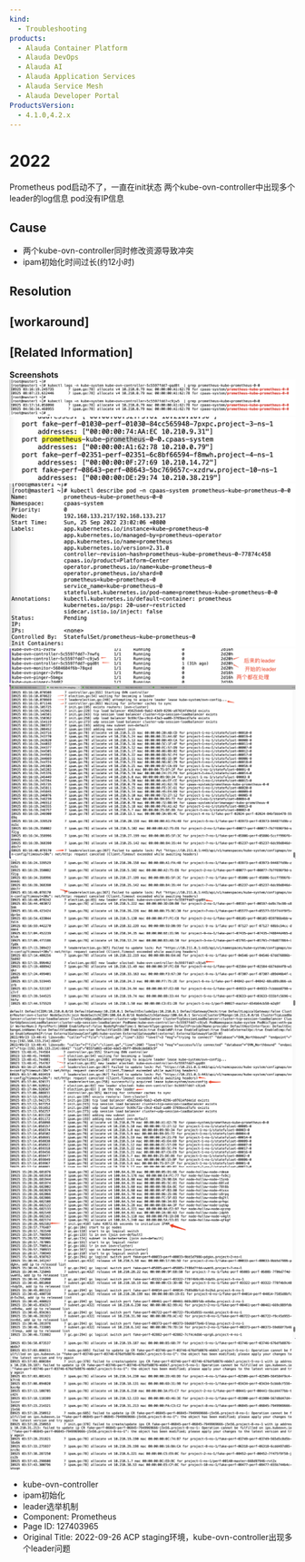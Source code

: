 ```yaml
---
kind:
  - Troubleshooting
products:
  - Alauda Container Platform
  - Alauda DevOps
  - Alauda AI
  - Alauda Application Services
  - Alauda Service Mesh
  - Alauda Developer Portal
ProductsVersion:
  - 4.1.0,4.2.x
---
```

<!-- A type of document that involves encountering a fault, diagnosing it, performing root cause analysis, and providing solutions. -->

# 2022

Prometheus pod启动不了，一直在init状态 两个kube-ovn-controller中出现多个leader的log信息 pod没有IP信息

## Cause
- 两个kube-ovn-controller同时修改资源导致冲突
- ipam初始化时间过长(约12小时)

## Resolution

## [workaround]

## [Related Information]
**Screenshots**
![](assets/2022-09-26-acp-staginghuan-jing-kube-ovn-controllerchu-xian-duo-ge-leaderwen-ti/image2022-9-27_9-44-43.png)
![](assets/2022-09-26-acp-staginghuan-jing-kube-ovn-controllerchu-xian-duo-ge-leaderwen-ti/image2022-9-27_9-45-31.png)
![](assets/2022-09-26-acp-staginghuan-jing-kube-ovn-controllerchu-xian-duo-ge-leaderwen-ti/image2022-9-27_9-45-48.png)
![](assets/2022-09-26-acp-staginghuan-jing-kube-ovn-controllerchu-xian-duo-ge-leaderwen-ti/image2022-9-27_9-46-22.png)
![](assets/2022-09-26-acp-staginghuan-jing-kube-ovn-controllerchu-xian-duo-ge-leaderwen-ti/image2022-9-27_9-47-37.png)
![](assets/2022-09-26-acp-staginghuan-jing-kube-ovn-controllerchu-xian-duo-ge-leaderwen-ti/image2022-9-27_9-43-40.png)
![](assets/2022-09-26-acp-staginghuan-jing-kube-ovn-controllerchu-xian-duo-ge-leaderwen-ti/image2022-9-27_9-48-31.png)
![](assets/2022-09-26-acp-staginghuan-jing-kube-ovn-controllerchu-xian-duo-ge-leaderwen-ti/image2022-9-27_9-49-11.png)
![](assets/2022-09-26-acp-staginghuan-jing-kube-ovn-controllerchu-xian-duo-ge-leaderwen-ti/image2022-9-27_9-44-26.png)
- kube-ovn-controller
- ipam初始化
- leader选举机制
- Component: Prometheus
- Page ID: 127403965
- Original Title: 2022-09-26 ACP staging环境，kube-ovn-controller出现多个leader问题
